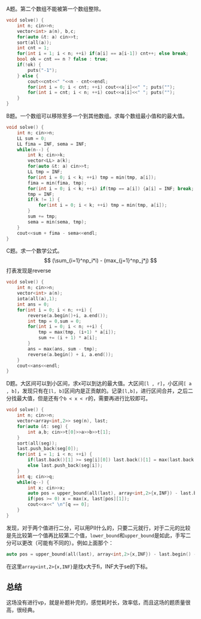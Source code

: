 A题。第二个数组不能被第一个数组整除。

```cpp
void solve() {
    int n; cin>>n; 
    vector<int> a(n), b,c;
    for(auto &t: a) cin>>t;
    sort(all(a));
    int cnt = 1;
    for(int i = 1; i < n; ++i) if(a[i] == a[i-1]) cnt++; else break;
    bool ok = cnt == n ? false : true;
    if(!ok) {
        puts("-1");
    } else {
        cout<<cnt<<" "<<n - cnt<<endl;
        for(int i = 0; i < cnt; ++i) cout<<a[i]<<" "; puts("");
        for(int i = cnt; i < n; ++i) cout<<a[i]<<" "; puts("");
    }
}
```



B题。一个数组可以移除至多一个到其他数组。求每个数组最小值和的最大值。

```cpp
void solve() {
    int n; cin>>n;
    LL sum = 0;
    LL fima = INF, sema = INF;
    while(n--) {
        int k; cin>>k;
        vector<LL> a(k);
        for(auto &t: a) cin>>t;
        LL tmp = INF;
        for(int i = 0; i < k; ++i) tmp = min(tmp, a[i]);
        fima = min(fima, tmp);
        for(int i = 0; i < k; ++i) if(tmp == a[i]) {a[i] = INF; break; }
        tmp = INF;
        if(k != 1) {
            for(int i = 0; i < k; ++i) tmp = min(tmp, a[i]);
        }
        sum += tmp;
        sema = min(sema, tmp);
    }
    cout<<sum + fima - sema<<endl;
}
```

C题。求一个数学公式。
$$
(\sum_{i=1}^np_i*i) - (max_{j=1}^np_j*j)
$$
打表发现是reverse

```cpp
void solve() {
    int n; cin>>n;
    vector<int> a(n);
    iota(all(a),1);
    int ans = 0;
    for(int i = 0; i < n; ++i) {
        reverse(a.begin()+i, a.end());
        int tmp = 0,sum = 0;
        for(int i = 0; i < n; ++i) {
            tmp = max(tmp, (i+1) * a[i]);
            sum += (i + 1) * a[i];
        }
        ans = max(ans, sum - tmp);
        reverse(a.begin() + i, a.end());
    }
    cout<<ans<<endl;
}
```

D题。大区间可以到小区间，求x可以到达的最大值。大区间`[l , r]`，小区间`[ a , b]`，发现只有在`[l, b]`区间内是正贡献的。记录`[l,b]`，进行区间合并，之后二分找最大值，但是还有个`b < x < r`的，需要再进行比较即可。

```cpp
void solve() {
    int n; cin>>n;
    vector<array<int,2>> seg(n), last;
    for(auto &t: seg) {
        int a,b; cin>>t[0]>>a>>b>>t[1];
    }
    sort(all(seg));
    last.push_back(seg[0]);
    for(int i = 1; i < n; ++i) {
        if(last.back()[1] >= seg[i][0]) last.back()[1] = max(last.back()[1], seg[i][1]);
        else last.push_back(seg[i]);
    }
    int q; cin>>q;
    while(q--) {
        int x; cin>>x;
        auto pos = upper_bound(all(last), array<int,2>{x,INF}) - last.begin() - 1; 
        if(pos >= 0) x = max(x, last[pos][1]);
        cout<<x<<" \n"[q == 0];
    }
}
```

发现，对于两个值进行二分，可以用PII什么的，只要二元就行，对于二元的比较是先比较第一个值再比较第二个值，`lower_bound`和`upper_bound`是如此，手写二分可以更改（可能有不同的）。例如上面那个：

```cpp
auto pos = upper_bound(all(last), array<int,2>{x,INF}) - last.begin() - 1; 
```

在这里`array<int,2>{x,INF}`是找x大于fi，INF大于se的下标。



## 总结

这场没有进行vp，就是补题补完的，感觉耗时长，效率低，而且这场的题质量很高，很经典。